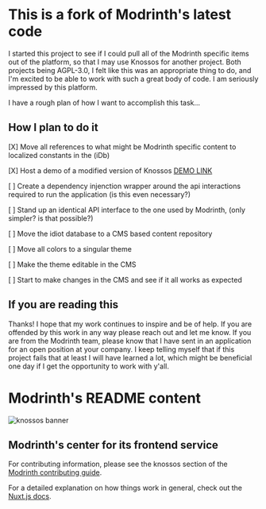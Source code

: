 # This is a fork of Modrinth's latest code

I started this project to see if I could pull all of the Modrinth specific items out of the platform, so that I may use Knossos for another project. Both projects being AGPL-3.0, I felt like this was an appropriate thing to do, and I'm excited to be able to work with such a great body of code. I am seriously impressed by this platform.

I have a rough plan of how I want to accomplish this task...

## How I plan to do it

[X] Move all references to what might be Modrinth specific content to localized constants in the (iDb)

[X] Host a demo of a modified version of Knossos [DEMO LINK](https://point-of-vue-space.onrender.com/)

[ ] Create a dependency injenction wrapper around the api interactions required to run the application (is this even necessary?)

[ ] Stand up an identical API interface to the one used by Modrinth, (only simpler? is that possible?)

[ ] Move the idiot database to a CMS based content repository

[ ] Move all colors to a singular theme

[ ] Make the theme editable in the CMS

[ ] Start to make changes in the CMS and see if it all works as expected


## If you are reading this

Thanks! I hope that my work continues to inspire and be of help. If you are offended by this work in any way please reach out and let me know. If you are from the Modrinth team, please know that I have sent in an application for an open position at your company. I keep telling myself that if this project fails that at least I will have learned a lot, which might be beneficial one day if I get the opportunity to work with y'all.

# Modrinth's README content

![knossos banner](https://user-images.githubusercontent.com/12068027/100479893-d9b5a380-30ac-11eb-9db9-0c09d400f13f.png)

## Modrinth's center for its frontend service

For contributing information, please see the knossos section of the [Modrinth contributing guide](https://docs.modrinth.com/docs/details/contributing/#knossos-frontend).

For a detailed explanation on how things work in general, check out the [Nuxt.js docs](https://nuxtjs.org).
